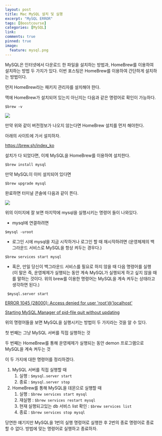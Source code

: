 ```yaml
---
layout: post
title: Mac MySQL 설치 및 실행
excerpt: "MySQL ERROR"
tags: [Boostcourse]
categories: [MySQL]
link:
comments: true
pinned: true
image:
  feature: mysql.png
---
```




MySQL은 인터넷에서 다운로드 한 파일을 설치하는 방법과, HomeBrew를 이용하여 설치하는 방법 두 가지가 있다. 이번 포스팅은 HomeBrew를 이용하여 간단하게 설치하는 방법이다.



먼저 HomeBrew라는 패키지 관리자를 설치해야 한다.

맥에 HomeBrew가 설치되어 있는지 아닌지는 다음과 같은 명렁어로 확인이 가능하다.

```$brew -v```



![](/img/mysqlinstall_2.png)



만약 위와 같이 버전정보가 나오지 않는다면 HomeBrew 설치를 먼저 해야한다.

아래의 사이트에 가서 설치하자.

https://brew.sh/index_ko



설치가 다 되었다면, 이제 MySQL을 HomeBrew를 이용하여 설치한다.

```$brew install mysql```

만약 MySQL이 이미 설치되어 있다면 

```$brew upgrade mysql```

완료하면 터미널 콘솔에 다음과 같이 뜬다.

![](/img/mysqlinstall_1.png)

위의 이미지에 잘 보면 마지막에 mysql을 실행시키는 명령어 들이 나와있다.

* mysql에 연결하려면 

```$mysql -uroot```

* 로그인 시에 mysql을 지금 시작하거나 로그인 할 때 재시작하려면 (운영체제의 백그라운드 서비스로 MySQL을 항상 켜두는 경우다.)

```$brew services start mysql```

* 혹은, 만일 당신이 백그라운드 서비스를 필요로 하지 않을 때 다음 명령어를 실행 (이 말은 즉, 운영체제가 실행되는 동안 계속 MySQL가 실행되게 하고 싶지 않을 때를 말하는 것이다. 위의 brew를 이용한 명령어는 MySQL을 계속 켜두는 상태라고 생각하면 된다.)

``` $mysql.server start```



[ERROR 1045 (28000): Access denied for user 'root'@'localhost'](https://youduk.github.io/mysql/2018/06/13/ERROR-1045-(28000)-Access-denied-for-user-'root'@'localhost'.html)

[Starting MySQL.Manager of pid-file quit without updating](https://youduk.github.io/mysql/2018/06/13/ERROR-Starting-MySQL.Manager-of-pid-file-quit-without-updating.html)



위의 명령어들을 보면 MySQL을 실행시키는 방법이 두 가지라는 것을 알 수 있다.

첫 번째는 그냥 MySQL 서버를 직접 실행하는 것

두 번째는 HomeBrew를 통해 운영체제가 실행되는 동안 demon 프로그램으로 MySQL을 계속 켜두는 것

이 두 가지에 대한 명령어를 정리하겠다.



1. MySQL 서버를 직접 실행할 때
   1. 실행 : ```$mysql.server start```
   2. 종료 : ```$mysql.server stop```
2. HomeBrew를 통해 MySQL을 데몬으로 실행할 때
   1. 실행 : ```$brew services start mysql```
   2. 재실행 : ```$brew services restart mysql``` 
   3. 현재 실행되고있는 db 서비스 list 확인 : ```$brew services list```
   4. 종료 : ```$brew services stop mysql```



당연한 얘기지만 MySQL을 1번의 실행 명렁어로 실행한 후 2번의 종료 명령어로 종료할 수 없다. 방법에 맞는 명령어로 실행하고 종료하자.

